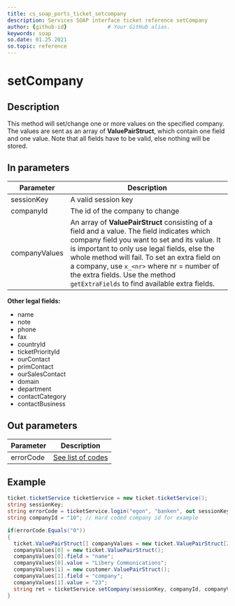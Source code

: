 ```yaml
---
title: cs_soap_ports_ticket_setcompany
description: Services SOAP interface ticket reference setCompany
author: {github-id}             # Your GitHub alias.
keywords: soap
so.date: 01.25.2021
so.topic: reference
---
```


# setCompany

## Description

This method will set/change one or more values on the specified company. The values are sent as an array of **ValuePairStruct**, which contain one field and one value. Note that all fields have to be valid, else nothing will be stored.

## In parameters

| Parameter | Description |
|---|---|
| sessionKey | A valid session key |
| companyId | The id of the company to change |
| companyValues | An array of **ValuePairStruct** consisting of a field and a value. The field indicates which company field you want to set and its value. It is important to only use legal fields, else the whole method will fail. To set an extra field on a company, use `x_<nr>` where nr = number of the extra fields. Use the method `getExtraFields` to find available extra fields. |

**Other legal fields:**

* name
* note
* phone
* fax
* countryId
* ticketPriorityId
* ourContact
* primContact
* ourSalesContact
* domain
* department
* contactCategory
* contactBusiness

## Out parameters

| Parameter | Description |
|---|---|
| errorCode | [See list of codes][1] |

## Example

```csharp
ticket.ticketService ticketService = new ticket.ticketService();
string sessionKey;
string errorCode = ticketService.login("egon", "banken", out sessionKey);
string companyId = "10"; // Hard coded company id for example

if(errorCode.Equals("0"))
{
  ticket.ValuePairStruct[] companyValues = new ticket.ValuePairStruct[2];
  companyValues[0] = new ticket.ValuePairStruct();
  companyValues[0].field = "name";
  companyValues[0].value = "Libery Communications";
  companyValues[1] = new customer.ValuePairStruct();
  companyValues[1].field = "company";
  companyValues[1].value = "23";
  string ret = ticketService.setCompany(sessionKey, companyId, companyValues);
}
```

<!-- Referenced links -->
[1]: ../../error-codes.md
